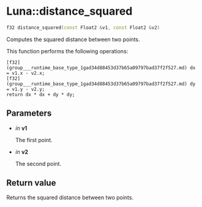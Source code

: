 # Luna::distance_squared

```c++
f32 distance_squared(const Float2 &v1, const Float2 &v2)
```

Computes the squared distance between two points. 

This function performs the following operations: 
```
[f32](group___runtime_base_type_1gad34d88453d37b65a09797bad37f2f527.md) dx = v1.x - v2.x;
[f32](group___runtime_base_type_1gad34d88453d37b65a09797bad37f2f527.md) dy = v1.y - v2.y;
return dx * dx + dy * dy;
```


## Parameters
* *in* **v1**

    The first point. 

* *in* **v2**

    The second point. 

## Return value
Returns the squared distance between two points. 

